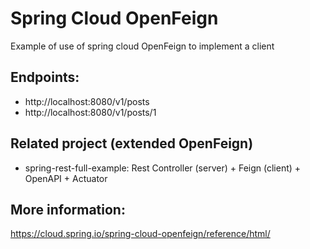 # Spring Cloud OpenFeign
Example of use of spring cloud OpenFeign to implement a client

## Endpoints:
* http://localhost:8080/v1/posts
* http://localhost:8080/v1/posts/1

## Related project (extended OpenFeign)
* spring-rest-full-example: Rest Controller (server) + Feign (client) + OpenAPI + Actuator

## More information:
https://cloud.spring.io/spring-cloud-openfeign/reference/html/
